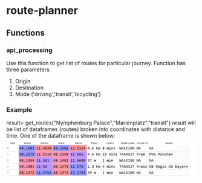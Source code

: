 # route-planner

## Functions
### api_processing
Use this function to get list of routes for particular journey. Function has three parameters: 
1. Origin
2. Destination
3. Mode ('driving','transit','bicycling')
### Example
result= get_routes("Nymphenburg Palace","Marienplatz","transit")
*result* will be list of dataframes (routes) broken into coordinates with distance and time. 
One of the dataframe is shown below:
![image](images/image1.PNG)
